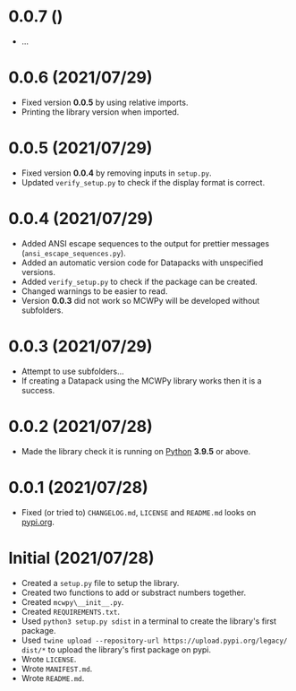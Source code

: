 # 0.0.7 ()
- ...

# 0.0.6 (2021/07/29)
- Fixed version **0.0.5** by using relative imports.  
- Printing the library version when imported.  

# 0.0.5 (2021/07/29)
- Fixed version **0.0.4** by removing inputs in `setup.py`.  
- Updated `verify_setup.py` to check if the display format is correct.  

# 0.0.4 (2021/07/29)
- Added ANSI escape sequences to the output for prettier messages (`ansi_escape_sequences.py`).  
- Added an automatic version code for Datapacks with unspecified versions.  
- Added `verify_setup.py` to check if the package can be created.  
- Changed warnings to be easier to read.  
- Version **0.0.3** did not work so MCWPy will be developed without subfolders.  

# 0.0.3 (2021/07/29)
- Attempt to use subfolders...  
- If creating a Datapack using the MCWPy library works then it is a success.  

# 0.0.2 (2021/07/28)
- Made the library check it is running on [Python](https://www.python.org/downloads/) **3.9.5** or above.  

# 0.0.1 (2021/07/28)
- Fixed (or tried to) `CHANGELOG.md`, `LICENSE` and `README.md` looks on [pypi.org](https://pypi.org/project/mcwpy/).  

# Initial (2021/07/28)
- Created a `setup.py` file to setup the library.  
- Created two functions to add or substract numbers together.  
- Created `mcwpy\__init__.py`.  
- Created `REQUIREMENTS.txt`.  
- Used `python3 setup.py sdist` in a terminal to create the library's first package.  
- Used `twine upload --repository-url https://upload.pypi.org/legacy/ dist/*` to upload the library's first package on pypi.  
- Wrote `LICENSE`.  
- Wrote `MANIFEST.md`.  
- Wrote `README.md`.  
